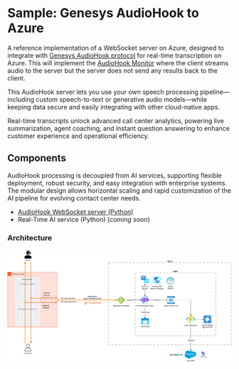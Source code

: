 # Sample: Genesys AudioHook to Azure

A reference implementation of a WebSocket server on Azure, designed to integrate with [Genesys AudioHook protocol](https://developer.genesys.cloud/devapps/audiohook) for real-time transcription on Azure. This will implement the [AudioHook Monitor](https://help.mypurecloud.com/articles/audiohook-monitor-overview/) where the client streams audio to the server but the server does not send any results back to the client.

This AudioHook server lets you use your own speech processing pipeline—including custom speech-to-text or generative audio models—while keeping data secure and easily integrating with other cloud-native apps.

Real-time transcripts unlock advanced call center analytics, powering live summarization, agent coaching, and instant question answering to enhance customer experience and operational efficiency.


## Components

AudioHook processing is decoupled from AI services, supporting flexible deployment, robust security, and easy integration with enterprise systems. The modular design allows horizontal scaling and rapid customization of the AI pipeline for evolving contact center needs.

- [AudioHook WebSocket server (Python)](./server/python)
- Real-Time AI service (Python) (_coming soon_)

### Architecture

![Real-time architecture](./docs/images/real-time-architecture.png)
